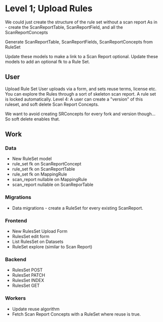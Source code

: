 # Level 1; Upload Rules

We could just create the structure of the rule set without a scan report
As in - create the ScanReportTable, ScanReportField, and all the ScanReportConcepts

Generate ScanReportTable, ScanReportFields, ScanReportConcepts from RuleSet

Update these models to make a link to a Scan Report optional.
Update these models to add an optional fk to a Rule Set.

## User

Upload Rule Set
User uploads via a form, and sets reuse terms, license etc.
You can explore the Rules through a sort of skeleton scan report.
A rule set is locked automatically.
Level 4: A user can create a "version" of this ruleset, and soft delete Scan Report Concepts.

We want to avoid creating SRConcepts for every fork and version though...
So soft delete enables that.

## Work

### Data

- New RuleSet model
- rule_set fk on ScanReportConcept
- rule_set fk on ScanReportTable
- rule_set fk on MappingRule
- scan_report nullable on MappingRule
- scan_report nullable on ScanReporTable

### Migrations

- Data migrations - create a RuleSet for every existing ScanReport.

### Frontend

- New RulesSet Upload Form
- RulesSet edit form
- List RulesSet on Datasets
- RuleSet explore (similar to Scan Report)

### Backend

- RulesSet POST
- RulesSet PATCH
- RulesSet INDEX
- RulesSet GET

### Workers

- Update reuse algorithm
- Fetch Scan Report Concepts with a RuleSet where reuse is true.
